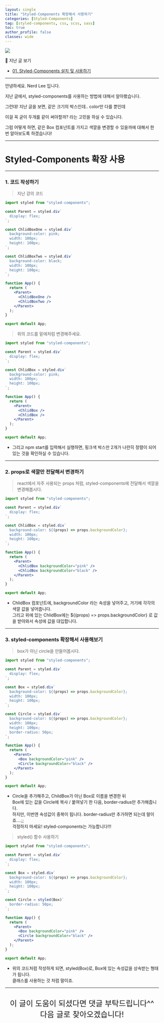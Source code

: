 ```yaml
---
layout: single
title: "Styled-Components 확장해서 사용하기"
categories: [Styled-Components]
tag: [styled-components, css, scss, sass]
toc: true
author_profile: false
classes: wide
---
```


![](/images/2022-03-09/logo.png)

📖 지난 글 보기<br>

- [01. Styled-Components 설치 및 사용하기](baseofcoding.github.io/styled-components/0001/)

---

안녕하세요. Nerd Lee 입니다.

지난 글에서, styled-components를 사용하는 방법에 대해서 알아봤습니다.

그런데! 지난 글을 보면, 같은 크기의 박스인데.. color만 다를 뿐인데

이걸 꼭 굳이 두개를 같이 써야할까? 라는 고민을 하실 수 있습니다.

그럼 어떻게 하면, 같은 Box 컴포넌트를 가지고 색깔을 변경할 수 있을까에 대해서 한 번 알아보도록 하겠습니다!

---

# Styled-Components 확장 사용

---

### 1. 코드 작성하기

> 지난 강의 코드

```jsx
import styled from "styled-components";

const Parent = styled.div`
  display: flex;
`;

const ChlidBoxOne = styled.div`
  background-color: pink;
  width: 100px;
  height: 100px;
`;

const ChlidBoxTwo = styled.div`
  background-color: black;
  width: 100px;
  height: 100px;
`;

function App() {
  return (
    <Parent>
      <ChlidBoxOne />
      <ChlidBoxTwo />
    </Parent>
  );
}

export default App;
```

> 위의 코드를 밑에처럼 변경해주세요.

```jsx
import styled from "styled-components";

const Parent = styled.div`
  display: flex;
`;

const ChlidBox = styled.div`
  background-color: pink;
  width: 100px;
  height: 100px;
`;

function App() {
  return (
    <Parent>
      <ChlidBox />
      <ChlidBox />
    </Parent>
  );
}

export default App;
```

- 그리고 npm start를 입력해서 실행하면, 핑크색 박스만 2개가 나란히 정렬이 되어 있는 것을 확인하실 수 있습니다.

---

### 2. props로 색깔만 전달해서 변경하기

> react에서 자주 사용되는 props 처럼, styled-components에 전달해서 색깔을 변경해봅시다.

```jsx
import styled from "styled-components";

const Parent = styled.div`
  display: flex;
`;

const ChlidBox = styled.div`
  background-color: ${(props) => props.backgroundColor};
  width: 100px;
  height: 100px;
`;

function App() {
  return (
    <Parent>
      <ChlidBox backgroundColor="pink" />
      <ChlidBox backgroundColor="black" />
    </Parent>
  );
}

export default App;
```

- ChlidBox 컴포넌트에, backgroundColor 라는 속성을 넣어주고, 거기에 각각의 색깔 값을 넣어줍니다.<br>
  그리고 위에 있는 ChlidBox에는 ${(props) => props.backgroundColor} 로 값을 받아와서 속성에 값을 대입합니다.

---

### 3. styled-components 확장해서 사용해보기

> box가 아닌 circle을 만들어봅시다.

```jsx
import styled from "styled-components";

const Parent = styled.div`
  display: flex;
`;

const Box = styled.div`
  background-color: ${(props) => props.backgroundColor};
  width: 100px;
  height: 100px;
`;

const Circle = styled.div`
  background-color: ${(props) => props.backgroundColor};
  width: 100px;
  height: 100px;
  border-radius: 50px;
`;

function App() {
  return (
    <Parent>
      <Box backgroundColor="pink" />
      <Circle backgroundColor="black" />
    </Parent>
  );
}

export default App;
```

- Circle을 추가해주고, ChildBox가 아닌 Box로 이름을 변경한 뒤<br>
  Box에 있는 값을 Circle에 복사 / 붙여넣기 한 다음, border-radius만 추가해줍니다.<br>
  하지만, 이번엔 속성값이 중복이 됩니다. border-radius만 추가하면 되는데 말이죠....;;<br>
  걱정하지 마세요! styled-components는 가능합니다!!!

> styled() 함수 사용하기

```jsx
import styled from "styled-components";

const Parent = styled.div`
  display: flex;
`;

const Box = styled.div`
  background-color: ${(props) => props.backgroundColor};
  width: 100px;
  height: 100px;
`;

const Circle = styled(Box)`
  border-radius: 50px;
`;

function App() {
  return (
    <Parent>
      <Box backgroundColor="pink" />
      <Circle backgroundColor="black" />
    </Parent>
  );
}

export default App;
```

- 위의 코드처럼 작성하게 되면, styled(Box)로, Box에 있는 속성값을 상속받는 형태가 됩니다.<br>
  클래스를 사용하는 것 처럼 말이죠.

---

<br>

<div style="font-size:25px; text-align:center">
이 글이 도움이 되셨다면 댓글 부탁드립니다^^<br>
다음 글로 찾아오겠습니다!

</div>
